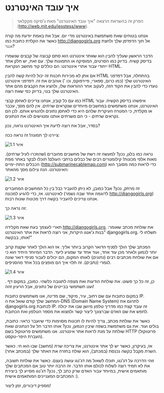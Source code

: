 # איך עובד האינטרנט

> הפרק זה בהשראת הרצאה "איך עובד האינטרנט" מאת ג'סיקה מקקלאר (http://web.mit.edu/jesstess/www).

אנחנו בטוחים שאת משתמשת באינטרנט מדי יום. אבל את באמת יודעת מה קורה כאשר את הקלדת כתובת כמו http://djangogirls.org אל תוך הדפדפן שלך ולחצת `אנטר`?

הדבר הראשון שעליך להבין הוא שאתר אינטרנט הוא סתם קבוצה של קבצים שנשמרו בדיסק קשיח. בדיוק כמו הסרטים, המוסיקה או התמונות שלך. עם זאת, יש חלק אחד ייחודי עבור אתרי אינטרנט: הם כוללים קוד מחשב הנקראת HTML.

אם אתן לא מכירות תכנות זה יכול להיות קשה להבין HTML בהתחלה, אבל דפדפני האינטרנט שלך (כמו כרום, ספארי, פיירפוקס, וכו ') אוהבים את זה. דפדפני אינטרנט נועדו כדי להבין את הקוד הזה, לעקוב אחר ההוראות שלו, ולהציג את הקבצים מהם אתר האינטרנט שלך בנוי, בדיוק כפי שאת רוצה.

כמו עם כל קובץ, אנחנו צריכים לאחסן קבצי HTML איפשהו בדיסק הקשיח. עבור האינטרנט, אנחנו משתמשים במחשבים מיוחדים שנקראים *שרתים*. אין להם מסך, עכבר או מקלדת, כי המטרה העיקרית שלהם היא כדי לאחסן נתונים ולהנגיש אותם. לכן הם נקראים *שרתים* - כי הם *משרתים* אותנו ומנגישים לנו את הנתונים.

בסדר, אבל את רוצה לדעת איך האינטרנט נראה, נכון?

ציירנו לך תמונה! זה נראה ככה:

![איור 1.1][1]

 [1]: images/internet_1.png

נראה כמו בלגן, נכון? למעשה זה רשת של מחשבים מחוברים (שהוזכרו לעיל *שרתים*). מאות אלפי מכונות! קילומטרים רבים של כבלים ברחבי העולם! תוכלו לבקר באתר מפת הכבלים התת-ימיים (http://submarinecablemap.com) כדי לראות כמה מסובך הוא האינטרנט. הנה צילום מסך מהאתר:

![איור 1.2][2]

 [2]: images/internet_3.png

זה מרתק, נכון? אבל כמובן, לא ניתן להעביר כבל בין כל המחשבים המחוברים לאינטרנט. אז, כדי להגיע למכונה (לדוגמה אחד שבה נשמר http://djangogirls.org) אנחנו צריכים להעביר בקשה דרך מכונות שונות רבות.

זה נראה כך:

![איור 1.3][3]

 [3]: images/internet_2.png

תארי לעצמך בעת שאת מקלידה http://djangogirls.org, את שולחת מכתב שאומר: "בנות ג'אנגו היקרות, אני רוצה לראות את אתר האינטרנט djangogirls.org. תשלחו לי אותו, בבקשה!"

המכתב שלך הולך לסניף הדואר הקרוב ביותר אליך. אז הוא הולך לאחר שקצת קרוב יותר לנמען ולאחר מכן עוד אחד, ועוד אחד עד שמגיע ליעד. הדבר המיוחד היחיד הוא כי אם את שולחת מכתבים רבים (*נתונים*) לאותו המקום, הם יכולים לעבור סניפי דואר שונה לגמרי (*נתבים*). זה תלוי איך הם מופצים בכל אחד מהסניפים.

![איור 1.4][4]

 [4]: images/internet_4.png

. כן, זה כל כך פשוט. את שולחת הודעות ואת מצפה לתגובה כלשהי. כמובן, במקום דף ועט תשתמשי בבייטים של נתונים, אבל הרעיון זהה!

במקום כתובות עם שם רחוב, עיר, מיקוד, שם מדינה, אנו משתמשים כתובות IP. המחשב שלך קודם שואל את ה-DNS (Domain Name System) לתרגם את djangogirls.org לכתובת IP. זה עובד קצת כמו מדריך טלפון מיושן שבו את יכולה לחפש את שם האדם שברצונך ליצור קשר ולמצוא את מספר הטלפון ואת הכתובת.

כאשר את שולחת מכתב, צריך להיות לו תכונות מסוימות כדי שיועבר כראוי: כתובת, בולים ועוד. את גם משתמשת בשפה שיבין הנמען, נכון? אותו הדבר חל על *הנתונים* שאת שולחת על מנת לראות אתר אינטרנט. אנו משתמשים פרוטוקול בשם HTTP (פרוטוקול העברת היפר-טקסט).

אז, בעיקרון, כאשר יש לך אתר אינטרנט, את צריכה *שרת* (מחשב) שבו הוא חי. כאשר *השרת* מקבל *בקשה* נכנסת (במכתב), הוא שולח בחזרה את האתר שלך (במכתב אחר).

זוהי הדרכה על דג'נגו, תוכלו לשאול מה דג'נגו עושה בעצם. כאשר את שולחת תשובה, את לא תמיד רוצה לשלוח לכולם אותו הדבר. זה הרבה יותר טוב אם המכתבים שלך מותאמים אישית, במיוחד עבור האדם שרק כתב לך, נכון? דג'נגו מסייע לך ביצירת המכתבים המעניינים המותאמים אישית :).

מספיק דיבורים, זמן ליצור!